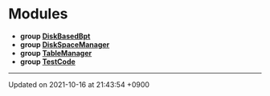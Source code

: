 

# Modules




* **group [DiskBasedBpt](/Modules/DiskBasedBpt)** 
* **group [DiskSpaceManager](/Modules/DiskSpaceManager)** 
* **group [TableManager](/Modules/TableManager)** 
* **group [TestCode](/Modules/TestCode)** 



-------------------------------

Updated on 2021-10-16 at 21:43:54 +0900
